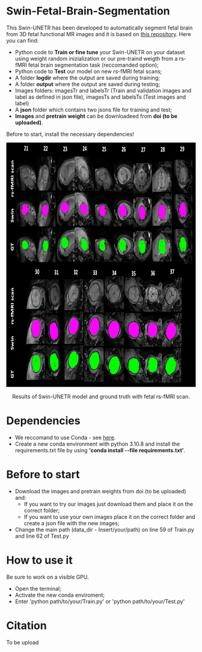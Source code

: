 # Swin-Fetal-Brain-Segmentation

This Swin-UNETR has been developed to automatically segment fetal brain from 3D fetal functional MR images and it is based on [this repository](https://github.com/Project-MONAI/research-contributions/tree/main/SwinUNETR). Here you can find:
 
  -  Python code to **Train or fine tune** your Swin-UNETR on your dataset using weight random inizialization or our pre-traind weigth from a rs-fMRI fetal brain segmentation task (reccomanded option);
  - Python code to **Test** our model on new rs-fMRI fetal scans;
  - A folder **logdir** where the output are saved during training;
  - A folder **output** where the output are saved during testing;
  - Images folders: imagesTr and labelsTr (Train and validation images and label as defined in json file), imagesTs and labelsTs (Test images and label)
  -  A **json** folder which contains two jsons file for training and test;
  -  **Images** and **pretrain weight** can be downloadeed from **doi (to be uploaded)**.

Before to start, install the necessary dependencies!

<p align="center">
<img src="https://github.com/NicoloPecco/Swin-Functional-Fetal-Brain-Segmentation/blob/main/Image_results.png" width="1000" height="650">
</p>
<p align="center">
Results of Swin-UNETR model and ground truth with fetal rs-fMRI scan.
</p>

# Dependencies
- We reccomand to use Conda - see [here](https://conda.io/projects/conda/en/latest/user-guide/install/index.html).
- Create a new conda environment with python 3.10.8 and install the requirements.txt file by using **'conda install --file requirements.txt'**.

# Before to start

- Download the images and pretrain weights from doi (to be uploaded) and:
   - If you want to try our images just download them and place it on the correct folder;
   - If you want to use your own images place it on the correct folder and create a json file with        the new images;
- Change the main path (data_dir - Insert/your/path) on line 59 of Train.py and line 62 of Test.py

# How to use it

Be sure to work on a visible GPU.

- Open the terminal;
- Activate the new conda enviroment;
- Enter 'python path/to/your/Train.py' or 'python path/to/your/Test.py'

# Citation

To be upload

